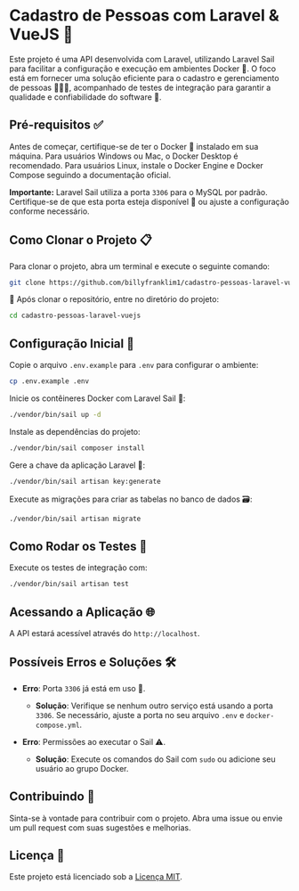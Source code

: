# Cadastro de Pessoas com Laravel & VueJS 🚀

Este projeto é uma API desenvolvida com Laravel, utilizando Laravel Sail para facilitar a configuração e execução em ambientes Docker 🐳. O foco está em fornecer uma solução eficiente para o cadastro e gerenciamento de pessoas 🧑‍🤝‍🧑, acompanhado de testes de integração para garantir a qualidade e confiabilidade do software 🎯.

## Pré-requisitos ✅

Antes de começar, certifique-se de ter o Docker 🐳 instalado em sua máquina. Para usuários Windows ou Mac, o Docker Desktop é recomendado. Para usuários Linux, instale o Docker Engine e Docker Compose seguindo a documentação oficial.

**Importante:** Laravel Sail utiliza a porta `3306` para o MySQL por padrão. Certifique-se de que esta porta esteja disponível 🚦 ou ajuste a configuração conforme necessário.

## Como Clonar o Projeto 📋

Para clonar o projeto, abra um terminal e execute o seguinte comando:

```bash
git clone https://github.com/billyfranklim1/cadastro-pessoas-laravel-vuejs.git 
```

🎉 Após clonar o repositório, entre no diretório do projeto:

```bash
cd cadastro-pessoas-laravel-vuejs
```

## Configuração Inicial 🔧

Copie o arquivo `.env.example` para `.env` para configurar o ambiente:

```bash
cp .env.example .env
```

Inicie os contêineres Docker com Laravel Sail 🐳:

```bash
./vendor/bin/sail up -d
```

Instale as dependências do projeto:

```bash
./vendor/bin/sail composer install
```

Gere a chave da aplicação Laravel 🔑:

```bash
./vendor/bin/sail artisan key:generate
```

Execute as migrações para criar as tabelas no banco de dados 🗃️:

```bash
./vendor/bin/sail artisan migrate
```

## Como Rodar os Testes 🧪

Execute os testes de integração com:

```bash
./vendor/bin/sail artisan test
```

## Acessando a Aplicação 🌐

A API estará acessível através do `http://localhost`.

## Possíveis Erros e Soluções 🛠️

- **Erro**: Porta `3306` já está em uso 🚫.
  - **Solução**: Verifique se nenhum outro serviço está usando a porta `3306`. Se necessário, ajuste a porta no seu arquivo `.env` e `docker-compose.yml`.

- **Erro**: Permissões ao executar o Sail ⚠️.
  - **Solução**: Execute os comandos do Sail com `sudo` ou adicione seu usuário ao grupo Docker.

## Contribuindo 🤝

Sinta-se à vontade para contribuir com o projeto. Abra uma issue ou envie um pull request com suas sugestões e melhorias.

## Licença 📝

Este projeto está licenciado sob a [Licença MIT](LICENSE).
